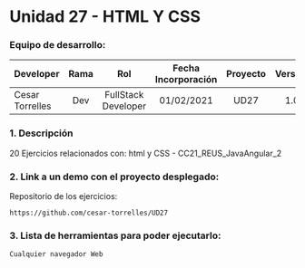 # Unidad 27 -  HTML Y CSS

### Equipo de desarrollo:

| Developer | Rama | Rol | Fecha Incorporación | Proyecto | Versión |
| --- | :---:  | :---:  | :---:  | :---: | :---:  |
| Cesar Torrelles | Dev  | FullStack Developer | 01/02/2021 | UD27  | 1.0  | 


### 1. Descripción

 20 Ejercicios  relacionados con:
html y CSS - CC21_REUS_JavaAngular_2

###  2. Link a un demo con el proyecto desplegado:

Repositorio de los ejercicios:
```
https://github.com/cesar-torrelles/UD27
```
###   3. Lista de herramientas para poder ejecutarlo:
```
Cualquier navegador Web 
```

